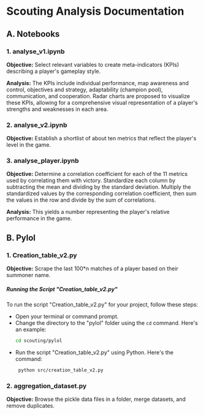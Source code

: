 # Scouting Analysis Documentation

## A. Notebooks

### 1. analyse_v1.ipynb

**Objective:**
Select relevant variables to create meta-indicators (KPIs) describing a player's gameplay style.

**Analysis:**
The KPIs include individual performance, map awareness and control, objectives and strategy, adaptability (champion pool), communication, and cooperation. Radar charts are proposed to visualize these KPIs, allowing for a comprehensive visual representation of a player's strengths and weaknesses in each area.

### 2. analyse_v2.ipynb

**Objective:**
Establish a shortlist of about ten metrics that reflect the player's level in the game.

### 3. analyse_player.ipynb

**Objective:**
Determine a correlation coefficient for each of the 11 metrics used by correlating them with victory. Standardize each column by subtracting the mean and dividing by the standard deviation. Multiply the standardized values by the corresponding correlation coefficient, then sum the values in the row and divide by the sum of correlations.

**Analysis:**
This yields a number representing the player's relative performance in the game.

## B. Pylol

### 1. Creation_table_v2.py

**Objective:**
Scrape the last 100*n matches of a player based on their summoner name.

##### Running the Script "Creation_table_v2.py"

To run the script "Creation_table_v2.py" for your project, follow these steps:
- Open your terminal or command prompt.
- Change the directory to the "pylol" folder using the `cd` command. Here's an example:
   ```bash
   cd scouting/pylol
   ```
- Run the script "Creation_table_v2.py" using Python. Here's the command:
   ```bash
    python src/creation_table_v2.py
   ```

### 2. aggregation_dataset.py

**Objective:**
Browse the pickle data files in a folder, merge datasets, and remove duplicates.




















